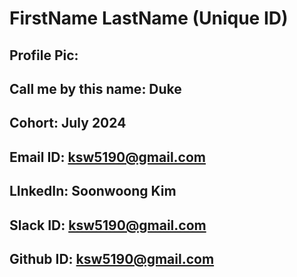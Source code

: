 # FirstName LastName (Unique ID)
## Profile Pic:
## Call me by this name: Duke
## Cohort: July 2024
## Email ID: ksw5190@gmail.com
## LInkedIn: Soonwoong Kim
## Slack ID: ksw5190@gmail.com
## Github ID: ksw5190@gmail.com

